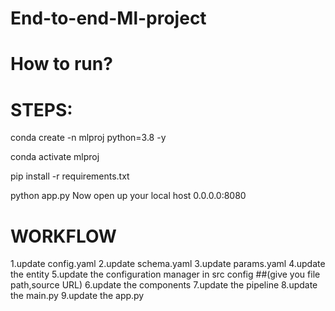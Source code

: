 # End-to-end-Ml-project

# How to run?
# STEPS:
conda create -n mlproj python=3.8 -y 

conda activate mlproj

pip install -r requirements.txt

python app.py
Now open up your local host 0.0.0.0:8080

# WORKFLOW
1.update config.yaml
 2.update schema.yaml
 3.update params.yaml
 4.update the entity
 5.update the configuration manager in src config ##(give you file path,source URL)
 6.update the components
 7.update the pipeline
 8.update the main.py
 9.update the app.py

